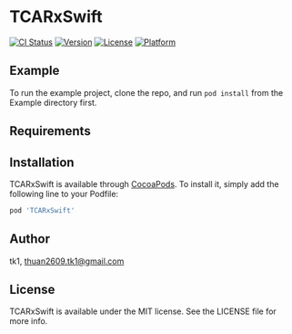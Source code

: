 # TCARxSwift

[![CI Status](https://img.shields.io/travis/tk1/TCARxSwift.svg?style=flat)](https://travis-ci.org/tk1/TCARxSwift)
[![Version](https://img.shields.io/cocoapods/v/TCARxSwift.svg?style=flat)](https://cocoapods.org/pods/TCARxSwift)
[![License](https://img.shields.io/cocoapods/l/TCARxSwift.svg?style=flat)](https://cocoapods.org/pods/TCARxSwift)
[![Platform](https://img.shields.io/cocoapods/p/TCARxSwift.svg?style=flat)](https://cocoapods.org/pods/TCARxSwift)

## Example

To run the example project, clone the repo, and run `pod install` from the Example directory first.

## Requirements

## Installation

TCARxSwift is available through [CocoaPods](https://cocoapods.org). To install
it, simply add the following line to your Podfile:

```ruby
pod 'TCARxSwift'
```

## Author

tk1, thuan2609.tk1@gmail.com

## License

TCARxSwift is available under the MIT license. See the LICENSE file for more info.
